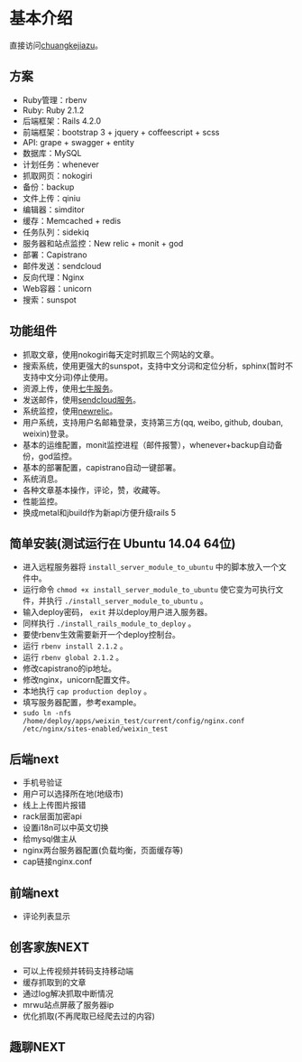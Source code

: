 # 基本介绍

直接访问[chuangkejiazu](http://chuangkejiazu.com/)。


## 方案

* Ruby管理：rbenv
* Ruby: Ruby 2.1.2
* 后端框架：Rails 4.2.0
* 前端框架：bootstrap 3 + jquery + coffeescript + scss
* API: grape + swagger + entity
* 数据库：MySQL
* 计划任务：whenever
* 抓取网页：nokogiri
* 备份：backup
* 文件上传：qiniu
* 编辑器：simditor
* 缓存：Memcached + redis
* 任务队列：sidekiq
* 服务器和站点监控：New relic + monit + god
* 部署：Capistrano
* 邮件发送：sendcloud
* 反向代理：Nginx
* Web容器：unicorn
* 搜索：sunspot


## 功能组件

* 抓取文章，使用nokogiri每天定时抓取三个网站的文章。
* 搜索系统，使用更强大的sunspot，支持中文分词和定位分析，sphinx(暂时不支持中文分词)停止使用。
* 资源上传，使用[七牛服务](http://www.qiniu.com/)。
* 发送邮件，使用[sendcloud服务](https://sendcloud.sohu.com/)。
* 系统监控，使用[newrelic](https://rpm.newrelic.com)。
* 用户系统，支持用户名邮箱登录，支持第三方(qq, weibo, github, douban, weixin)登录。
* 基本的运维配置，monit监控进程（邮件报警），whenever+backup自动备份，god监控。
* 基本的部署配置，capistrano自动一键部署。
* 系统消息。
* 各种文章基本操作，评论，赞，收藏等。
* 性能监控。
* 换成metal和jbuild作为新api方便升级rails 5


## 简单安装(测试运行在 Ubuntu 14.04 64位)

* 进入远程服务器将 `install_server_module_to_ubuntu` 中的脚本放入一个文件中。
* 运行命令 `chmod +x install_server_module_to_ubuntu` 使它变为可执行文件，并执行 `./install_server_module_to_ubuntu` 。
* 输入deploy密码， `exit` 并以deploy用户进入服务器。
* 同样执行 `./install_rails_module_to_deploy` 。
* 要使rbenv生效需要新开一个deploy控制台。
* 运行 `rbenv install 2.1.2` 。
* 运行 `rbenv global 2.1.2` 。
* 修改capistrano的ip地址。
* 修改nginx，unicorn配置文件。
* 本地执行 `cap production deploy` 。
* 填写服务器配置，参考example。
* `sudo ln -nfs /home/deploy/apps/weixin_test/current/config/nginx.conf /etc/nginx/sites-enabled/weixin_test`


## 后端next

* 手机号验证
* 用户可以选择所在地(地级市)
* 线上上传图片报错
* rack层面加密api
* 设置i18n可以中英文切换
* 给mysql做主从
* nginx两台服务器配置(负载均衡，页面缓存等)
* cap链接nginx.conf

## 前端next

* 评论列表显示


## 创客家族NEXT

* 可以上传视频并转码支持移动端
* 缓存抓取到的文章
* 通过log解决抓取中断情况
* mrwu站点屏蔽了服务器ip
* 优化抓取(不再爬取已经爬去过的内容)


## 趣聊NEXT

